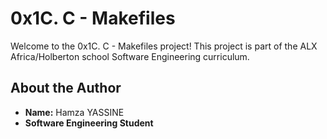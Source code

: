 # 0x1C. C - Makefiles

Welcome to the 0x1C. C - Makefiles project! This project is part of the ALX Africa/Holberton school Software Engineering curriculum.

## About the Author
- **Name:** Hamza YASSINE
- **Software Engineering Student**
